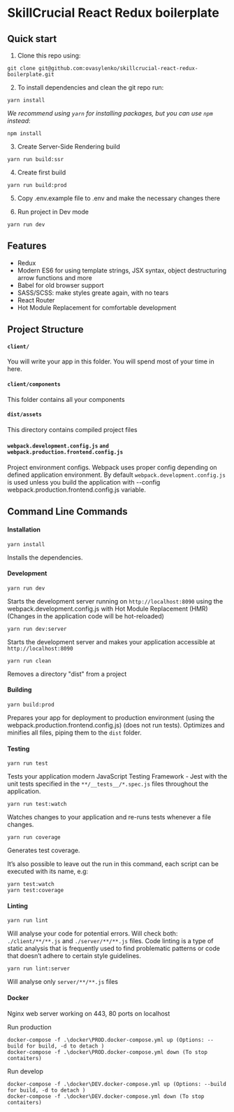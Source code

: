 # SkillCrucial React Redux boilerplate

## Quick start

1. Clone this repo using:
```shell
git clone git@github.com:ovasylenko/skillcrucial-react-redux-boilerplate.git
```

2. To install dependencies and clean the git repo run:
```shell
yarn install
```

*We recommend using `yarn` for installing packages, but you can use `npm` instead*:

```shell
npm install
```

3. Create Server-Side Rendering build
```shell
yarn run build:ssr
```

4. Create first build
```shell
yarn run build:prod
```

5. Copy .env.example file to .env and make the necessary changes there

6. Run project in Dev mode
```shell
yarn run dev
```

## Features

* Redux
* Modern ES6 for using template strings, JSX syntax, object destructuring arrow functions and more
* Babel for old browser support
* SASS/SCSS: make styles greate again, with no tears
* React Router
* Hot Module Replacement for comfortable development

## Project Structure

#### `client/`

You will write your app in this folder. You will spend most of your time in here.

#### `client/components`

This folder contains all your components

#### `dist/assets`
This directory contains compiled project files

#### `webpack.development.config.js` `and webpack.production.frontend.config.js`
Project environment configs. Webpack uses proper config depending on defined application environment.
By default `webpack.development.config.js` is used unless you build the application with --config webpack.production.frontend.config.js variable.


## Command Line Commands

#### Installation

```shell
yarn install
```
Installs the dependencies.

#### Development

```shell
yarn run dev
```

Starts the development server running on `http://localhost:8090` using the webpack.development.config.js with Hot Module Replacement (HMR) (Changes in the application code will be hot-reloaded)

```shell
yarn run dev:server
```

Starts the development server and makes your application accessible at `http://localhost:8090`

```shell
yarn run clean
```
Removes a directory "dist" from a project

#### Building

```shell
yarn build:prod
```

Prepares your app for deployment to production environment (using the webpack.production.frontend.config.js) (does not run tests). Optimizes and minifies all files, piping them to the `dist` folder.

#### Testing

```shell
yarn run test
```

Tests your application modern JavaScript Testing Framework - Jest with the unit tests specified in the `**/__tests__/*.spec.js` files
throughout the application.

```shell
yarn run test:watch
```

Watches changes to your application and re-runs tests whenever a file changes.

```shell
yarn run coverage
```

Generates test coverage.


It’s also possible to leave out the run in this command, each script can be executed with its name, e.g:
```shell
yarn test:watch
yarn test:coverage
```

#### Linting

```shell
yarn run lint
```
Will analyse your code for potential errors. Will check both: `./client/**/**.js` and `./server/**/**.js` files.
Code linting is a type of static analysis that is frequently used to find problematic patterns or code that doesn’t adhere to certain style guidelines.


```shell
yarn run lint:server
```

Will analyse only  `server/**/**.js` files

#### Docker
Nginx web server working on 443, 80 ports on localhost

Run production
```shell
docker-compose -f .\docker\PROD.docker-compose.yml up (Options: --build for build, -d to detach )
docker-compose -f .\docker\PROD.docker-compose.yml down (To stop contaiters)
```
Run develop
```shell
docker-compose -f .\docker\DEV.docker-compose.yml up (Options: --build for build, -d to detach )
docker-compose -f .\docker\DEV.docker-compose.yml down (To stop contaiters)
```
